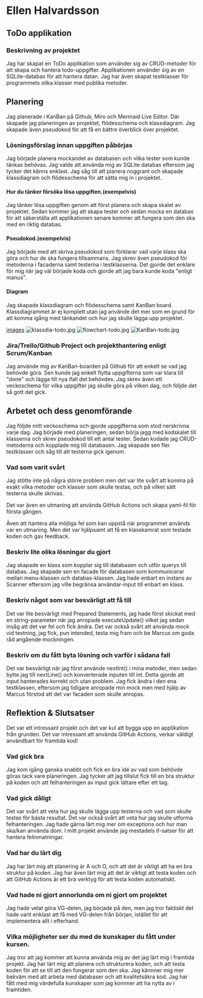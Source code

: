# Ellen Halvardsson

## ToDo applikation

### Beskrivning av projektet
Jag har skapat en ToDo applikation som använder sig av CRUD-metoder för att skapa och hantera todo-uppgifter. Applikationen använder sig av en SQLite-databas för att hantera datan. Jag har även skapat testklasser för programmets olika klasser med publika metoder.

## Planering
Jag planerade i KanBan på Github, Miro och Mermaid Live Editor. Där skapade jag planeringen av projektet, flödesschema och klassdiagram. Jag skapade även pseudokod för att få en bättre överblick över projektet.

### Lösningsförslag innan uppgiften påbörjas
Jag började planera mockandet av databasen och vilka tester som kunde tänkas behövas. Jag valde att använda mig av SQLite databas eftersom jag tycker det känns enklast. Jag såg till att planera noggrant och skapade klassdiagram och flödesschema för att sätta mig in i projektet.

#### Hur du tänker försöka lösa uppgiften.(exempelvis)
Jag tänker lösa uppgiften genom att först planera och skapa skalet av projektet. Sedan kommer jag att skapa tester och sedan mocka en databas för att säkerställa att applikationen senare kommer att fungera som den ska med en riktig databas.

#### Pseudokod.(exempelvis)
Jag började med att skriva pseudokod som förklarar vad varje klass ska göra och hur de ska fungera tillsammans. Jag skrev även pseudokod för metoderna i facaderna samt testerna i testklasserna. Det gjorde det enklare för mig när jag väl började koda och gjorde att jag bara kunde koda "enligt manus".

#### Diagram

Jag skapade klassdiagram och flödesschema samt KanBan board. Klassdiagrammet är ej komplett utan jag använde det mer som en grund för att komma igång med tänkandet och hur jag skulle lägga upp projektet.

[images](https://github.com/Campus-Molndal-JIN23/todolist-EllenHalv/issues/1#issue-1775638525)
![klassdia-todo.jpg](..%2F..%2FPictures%2FScreenshots%2Fklassdia-todo.jpg)
![flowchart-todo.jpg](..%2F..%2FPictures%2FScreenshots%2Fflowchart-todo.jpg)
![KanBan-todo.jpg](..%2F..%2FPictures%2FScreenshots%2FKanBan-todo.jpg)

### Jira/Trello/Github Project och projekthantering enligt Scrum/Kanban
Jag använde mig av KanBan-boarden på Github för att enkelt se vad jag behövde göra. Sen kunde jag enkelt flytta uppgifterna som var klara till "done" och lägga till nya ifall det behövdes. Jag skrev även ett veckoschema för vilka uppgifter jag skulle göra på vilken dag, och följde det så gott det gick.

## Arbetet och dess genomförande
Jag följde mitt veckoschema och gjorde uppgifterna som stod nerskrivna varje dag. Jag började med planeringen, sedan börja jagg med kodskalet till klasserna och skrev pseudokod till ett antal tester. Sedan kodade jag CRUD-metoderna och kopplade mig till databasen. Jag skapade sen fler testklasser och såg till att testerna gick igenom.

### Vad som varit svårt
Jag stötte inte på några större problem men det var lite svårt att komma på exakt vilka metoder och klasser som skulle testas, och på vilket sätt testerna skulle skrivas. 

Det var även en utmaning att använda GitHub Actions och skapa yaml-fil för första gången. 

Även att hantera alla möjliga fel som kan uppstå när programmet används var en utmaning. Men det var hjälpsamt att få en klasskamrat som testade koden och gav feedback.

### Beskriv lite olika lösningar du gjort
Jag skapade en klass som kopplar sig till databasen och utför querys till databas. Jag skapade sen en facade för databasen som kommunicerar mellan menu-klassen och databas-klassen. Jag hade enbart en instans av Scanner eftersom jag ville begränsa användar-input till enbart en klass.

### Beskriv något som var besvärligt att få till
Det var lite besvärligt med Prepared Statements, jag hade först skickat med en string-parameter när jag anropade executeUpdate() vilket jag sedan insåg att det var fel och fick ändra.
Det var också svårt att använda mock vid testning, jag fick, pun intended, testa mig fram och be Marcus om goda råd angående mockningen.

### Beskriv om du fått byta lösning och varför i sådana fall
Det var besvärligt när jag först använde nextInt() i mina metoder, men sedan bytte jag till nextLine() och konverterade inputen till int. Detta gjorde att input hanterades korrekt och utan problem.
Jag fick ändra i den ena testklassen, eftersom jag tidigare anropade min mock men med hjälp av Marcus förstod att det var facaden som skulle anropas.

## Reflektion & Slutsatser
Det var ett intressant projekt och det var kul att bygga upp en applikation från grunden. Det var intressant att använda GitHub Actions, verkar väldigt användbart för framtida kod!

### Vad gick bra
Jag kom igång ganska snabbt och fick en bra idé av vad som behövde göras tack vare planeringen. Jag tycker att jag tillslut fick till en bra struktur på koden och att felhanteringen av input gick lättare efter ett tag.

### Vad gick dåligt
Det var svårt att veta hur jag skulle lägga upp testerna och vad som skulle testas för bästa resultat. Det var också svårt att veta hur jag skulle utforma felhanteringen. Jag hade gärna lärt mig mer om exceptions och hur man ska/kan använda dom. I mitt projekt använde jag mestadels if-satser för att hantera felinmatningar.

### Vad har du lärt dig
Jag har lärt mig att planering är A och O, och att det är viktigt att ha en bra struktur på koden. Jag har även lärt mig att det är viktigt att testa koden och att GitHub Actions är ett bra verktyg för att testa koden automatiskt.

### Vad hade ni gjort annorlunda om ni gjort om projektet
Jag hade velat göra VG-delen, jag började på den, men jag tror faktiskt det hade varit enklast att få med VG-delen från början, istället för att implementera allt i efterhand.

### Vilka möjligheter ser du med de kunskaper du fått under kursen.
Jag tror att jag kommer att kunna använda mig av det jag lärt mig i framtida projekt. Jag har lärt mig att planera och strukturera koden, och att testa koden för att se till att den fungerar som den ska. 
Jag kännner mig mer bekväm med att arbeta med databaser och att kvalitetsäkra kod. Jag har fått med mig värdefulla kunskaper som jag kommer att ha nytta av i framtiden.
